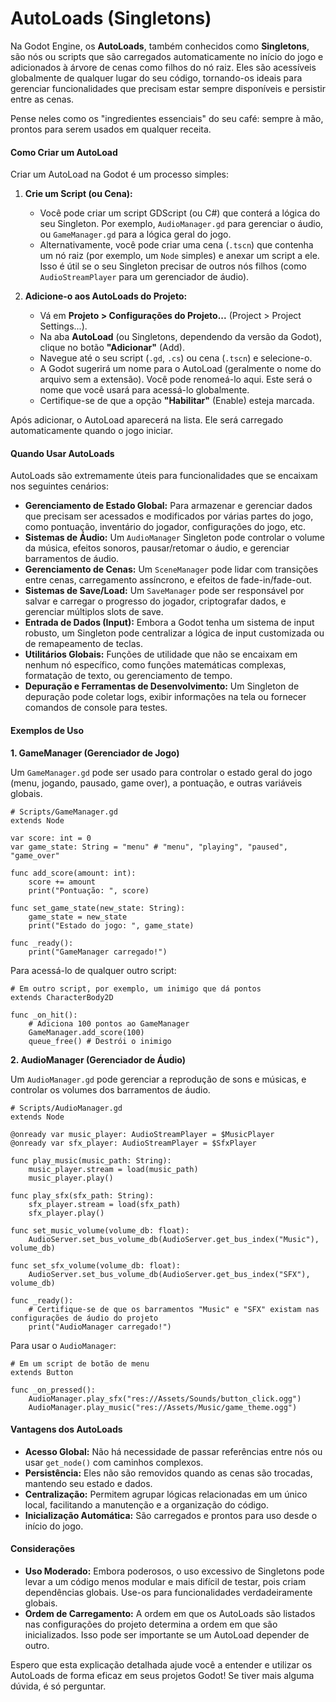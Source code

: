 # AutoLoads (Singletons)

Na Godot Engine, os **AutoLoads**, também conhecidos como **Singletons**, são nós ou scripts que são carregados automaticamente no início do jogo e adicionados à árvore de cenas como filhos do nó raiz. Eles são acessíveis globalmente de qualquer lugar do seu código, tornando-os ideais para gerenciar funcionalidades que precisam estar sempre disponíveis e persistir entre as cenas.

Pense neles como os "ingredientes essenciais" do seu café: sempre à mão, prontos para serem usados em qualquer receita.

#### Como Criar um AutoLoad

Criar um AutoLoad na Godot é um processo simples:

1.  **Crie um Script (ou Cena):**
    *   Você pode criar um script GDScript (ou C#) que conterá a lógica do seu Singleton. Por exemplo, `AudioManager.gd` para gerenciar o áudio, ou `GameManager.gd` para a lógica geral do jogo.
    *   Alternativamente, você pode criar uma cena (`.tscn`) que contenha um nó raiz (por exemplo, um `Node` simples) e anexar um script a ele. Isso é útil se o seu Singleton precisar de outros nós filhos (como `AudioStreamPlayer` para um gerenciador de áudio).

2.  **Adicione-o aos AutoLoads do Projeto:**
    *   Vá em **Projeto > Configurações do Projeto...** (Project > Project Settings...).
    *   Na aba **AutoLoad** (ou Singletons, dependendo da versão da Godot), clique no botão **"Adicionar"** (Add).
    *   Navegue até o seu script (`.gd`, `.cs`) ou cena (`.tscn`) e selecione-o.
    *   A Godot sugerirá um nome para o AutoLoad (geralmente o nome do arquivo sem a extensão). Você pode renomeá-lo aqui. Este será o nome que você usará para acessá-lo globalmente.
    *   Certifique-se de que a opção **"Habilitar"** (Enable) esteja marcada.

Após adicionar, o AutoLoad aparecerá na lista. Ele será carregado automaticamente quando o jogo iniciar.

#### Quando Usar AutoLoads

AutoLoads são extremamente úteis para funcionalidades que se encaixam nos seguintes cenários:

*   **Gerenciamento de Estado Global:** Para armazenar e gerenciar dados que precisam ser acessados e modificados por várias partes do jogo, como pontuação, inventário do jogador, configurações do jogo, etc.
*   **Sistemas de Áudio:** Um `AudioManager` Singleton pode controlar o volume da música, efeitos sonoros, pausar/retomar o áudio, e gerenciar barramentos de áudio.
*   **Gerenciamento de Cenas:** Um `SceneManager` pode lidar com transições entre cenas, carregamento assíncrono, e efeitos de fade-in/fade-out.
*   **Sistemas de Save/Load:** Um `SaveManager` pode ser responsável por salvar e carregar o progresso do jogador, criptografar dados, e gerenciar múltiplos slots de save.
*   **Entrada de Dados (Input):** Embora a Godot tenha um sistema de input robusto, um Singleton pode centralizar a lógica de input customizada ou de remapeamento de teclas.
*   **Utilitários Globais:** Funções de utilidade que não se encaixam em nenhum nó específico, como funções matemáticas complexas, formatação de texto, ou gerenciamento de tempo.
*   **Depuração e Ferramentas de Desenvolvimento:** Um Singleton de depuração pode coletar logs, exibir informações na tela ou fornecer comandos de console para testes.

#### Exemplos de Uso

**1. GameManager (Gerenciador de Jogo)**

Um `GameManager.gd` pode ser usado para controlar o estado geral do jogo (menu, jogando, pausado, game over), a pontuação, e outras variáveis globais.

```gdscript
# Scripts/GameManager.gd
extends Node

var score: int = 0
var game_state: String = "menu" # "menu", "playing", "paused", "game_over"

func add_score(amount: int):
    score += amount
    print("Pontuação: ", score)

func set_game_state(new_state: String):
    game_state = new_state
    print("Estado do jogo: ", game_state)

func _ready():
    print("GameManager carregado!")
```

Para acessá-lo de qualquer outro script:

```gdscript
# Em outro script, por exemplo, um inimigo que dá pontos
extends CharacterBody2D

func _on_hit():
    # Adiciona 100 pontos ao GameManager
    GameManager.add_score(100)
    queue_free() # Destrói o inimigo
```

**2. AudioManager (Gerenciador de Áudio)**

Um `AudioManager.gd` pode gerenciar a reprodução de sons e músicas, e controlar os volumes dos barramentos de áudio.

```gdscript
# Scripts/AudioManager.gd
extends Node

@onready var music_player: AudioStreamPlayer = $MusicPlayer
@onready var sfx_player: AudioStreamPlayer = $SfxPlayer

func play_music(music_path: String):
    music_player.stream = load(music_path)
    music_player.play()

func play_sfx(sfx_path: String):
    sfx_player.stream = load(sfx_path)
    sfx_player.play()

func set_music_volume(volume_db: float):
    AudioServer.set_bus_volume_db(AudioServer.get_bus_index("Music"), volume_db)

func set_sfx_volume(volume_db: float):
    AudioServer.set_bus_volume_db(AudioServer.get_bus_index("SFX"), volume_db)

func _ready():
    # Certifique-se de que os barramentos "Music" e "SFX" existam nas configurações de áudio do projeto
    print("AudioManager carregado!")
```

Para usar o `AudioManager`:

```gdscript
# Em um script de botão de menu
extends Button

func _on_pressed():
    AudioManager.play_sfx("res://Assets/Sounds/button_click.ogg")
    AudioManager.play_music("res://Assets/Music/game_theme.ogg")
```

#### Vantagens dos AutoLoads

*   **Acesso Global:** Não há necessidade de passar referências entre nós ou usar `get_node()` com caminhos complexos.
*   **Persistência:** Eles não são removidos quando as cenas são trocadas, mantendo seu estado e dados.
*   **Centralização:** Permitem agrupar lógicas relacionadas em um único local, facilitando a manutenção e a organização do código.
*   **Inicialização Automática:** São carregados e prontos para uso desde o início do jogo.

#### Considerações

*   **Uso Moderado:** Embora poderosos, o uso excessivo de Singletons pode levar a um código menos modular e mais difícil de testar, pois criam dependências globais. Use-os para funcionalidades verdadeiramente globais.
*   **Ordem de Carregamento:** A ordem em que os AutoLoads são listados nas configurações do projeto determina a ordem em que são inicializados. Isso pode ser importante se um AutoLoad depender de outro.

Espero que esta explicação detalhada ajude você a entender e utilizar os AutoLoads de forma eficaz em seus projetos Godot! Se tiver mais alguma dúvida, é só perguntar.
